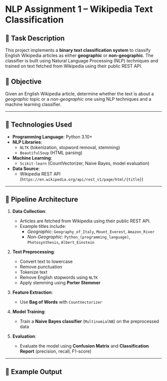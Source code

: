 # NLP Assignment 1 – Wikipedia Text Classification

## 📌 Task Description

This project implements a **binary text classification system** to classify English Wikipedia articles as either **geographic** or **non-geographic**. The classifier is built using Natural Language Processing (NLP) techniques and trained on text fetched from Wikipedia using their public REST API.

## 🎯 Objective

Given an English Wikipedia article, determine whether the text is about a *geographic* topic or a *non-geographic* one using NLP techniques and a machine learning classifier.

---

## 🧪 Technologies Used

- **Programming Language**: Python 3.10+
- **NLP Libraries**: 
  - `NLTK` (tokenization, stopword removal, stemming)
  - `BeautifulSoup` (HTML parsing)
- **Machine Learning**: 
  - `Scikit-learn` (CountVectorizer, Naive Bayes, model evaluation)
- **Data Source**: 
  - Wikipedia REST API (`https://en.wikipedia.org/api/rest_v1/page/html/{title}`)

---

## 🔧 Pipeline Architecture

1. **Data Collection**:
   - Articles are fetched from Wikipedia using their public REST API.
   - Example titles include:
     - *Geographic*: `Geography_of_Italy`, `Mount_Everest`, `Amazon_River`
     - *Non-Geographic*: `Python_(programming_language)`, `Photosynthesis`, `Albert_Einstein`

2. **Text Preprocessing**:
   - Convert text to lowercase
   - Remove punctuation
   - Tokenize text
   - Remove English stopwords using `NLTK`
   - Apply stemming using **Porter Stemmer**

3. **Feature Extraction**:
   - Use **Bag of Words** with `CountVectorizer`

4. **Model Training**:
   - Train a **Naive Bayes classifier** (`MultinomialNB`) on the preprocessed data

5. **Evaluation**:
   - Evaluate the model using **Confusion Matrix** and **Classification Report** (precision, recall, F1-score)

---

## 🧪 Example Output

